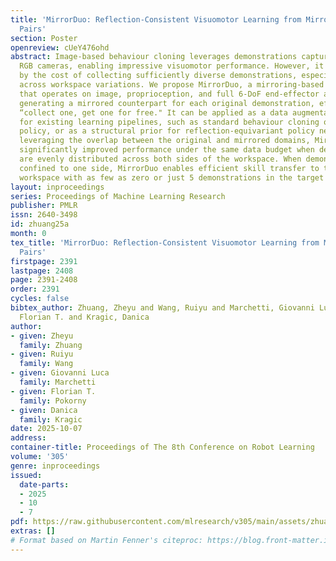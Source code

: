 ```yaml
---
title: 'MirrorDuo: Reflection-Consistent Visuomotor Learning from Mirrored Demonstration
  Pairs'
section: Poster
openreview: cUeY476ohd
abstract: Image-based behaviour cloning leverages demonstrations captured from ubiquitous
  RGB cameras, enabling impressive visuomotor performance. However, it remains constrained
  by the cost of collecting sufficiently diverse demonstrations, especially for generalizing
  across workspace variations. We propose MirrorDuo, a mirroring-based formulation
  that operates on image, proprioception, and full 6-DoF end-effector action tuples,
  generating a mirrored counterpart for each original demonstration, effectively achieving
  “collect one, get one for free." It can be applied as a data augmentation strategy
  for existing learning pipelines, such as standard behaviour cloning or diffusion
  policy, or as a structural prior for reflection-equivariant policy networks. By
  leveraging the overlap between the original and mirrored domains, MirrorDuo achieves
  significantly improved performance under the same data budget when demonstrations
  are evenly distributed across both sides of the workspace. When demonstrations are
  confined to one side, MirrorDuo enables efficient skill transfer to the mirrored
  workspace with as few as zero or just 5 demonstrations in the target arrangement.
layout: inproceedings
series: Proceedings of Machine Learning Research
publisher: PMLR
issn: 2640-3498
id: zhuang25a
month: 0
tex_title: 'MirrorDuo: Reflection-Consistent Visuomotor Learning from Mirrored Demonstration
  Pairs'
firstpage: 2391
lastpage: 2408
page: 2391-2408
order: 2391
cycles: false
bibtex_author: Zhuang, Zheyu and Wang, Ruiyu and Marchetti, Giovanni Luca and Pokorny,
  Florian T. and Kragic, Danica
author:
- given: Zheyu
  family: Zhuang
- given: Ruiyu
  family: Wang
- given: Giovanni Luca
  family: Marchetti
- given: Florian T.
  family: Pokorny
- given: Danica
  family: Kragic
date: 2025-10-07
address:
container-title: Proceedings of The 8th Conference on Robot Learning
volume: '305'
genre: inproceedings
issued:
  date-parts:
  - 2025
  - 10
  - 7
pdf: https://raw.githubusercontent.com/mlresearch/v305/main/assets/zhuang25a/zhuang25a.pdf
extras: []
# Format based on Martin Fenner's citeproc: https://blog.front-matter.io/posts/citeproc-yaml-for-bibliographies/
---
```

